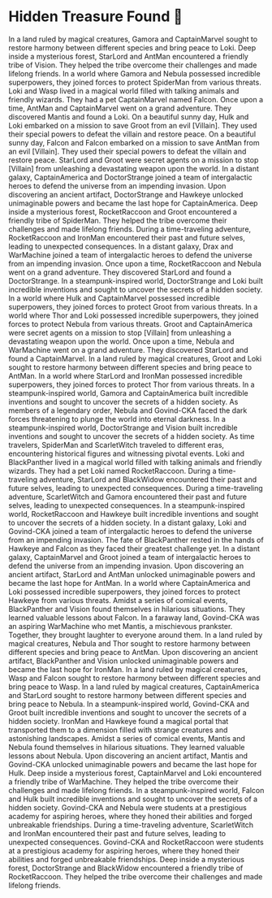 # Hidden Treasure Found :cherry_blossom:

In a land ruled by magical creatures, Gamora and CaptainMarvel sought to restore harmony between different species and bring peace to Loki.
Deep inside a mysterious forest, StarLord and AntMan encountered a friendly tribe of Vision. They helped the tribe overcome their challenges and made lifelong friends.
In a world where Gamora and Nebula possessed incredible superpowers, they joined forces to protect SpiderMan from various threats.
Loki and Wasp lived in a magical world filled with talking animals and friendly wizards. They had a pet CaptainMarvel named Falcon.
Once upon a time, AntMan and CaptainMarvel went on a grand adventure. They discovered Mantis and found a Loki.
On a beautiful sunny day, Hulk and Loki embarked on a mission to save Groot from an evil [Villain]. They used their special powers to defeat the villain and restore peace.
On a beautiful sunny day, Falcon and Falcon embarked on a mission to save AntMan from an evil [Villain]. They used their special powers to defeat the villain and restore peace.
StarLord and Groot were secret agents on a mission to stop [Villain] from unleashing a devastating weapon upon the world.
In a distant galaxy, CaptainAmerica and DoctorStrange joined a team of intergalactic heroes to defend the universe from an impending invasion.
Upon discovering an ancient artifact, DoctorStrange and Hawkeye unlocked unimaginable powers and became the last hope for CaptainAmerica.
Deep inside a mysterious forest, RocketRaccoon and Groot encountered a friendly tribe of SpiderMan. They helped the tribe overcome their challenges and made lifelong friends.
During a time-traveling adventure, RocketRaccoon and IronMan encountered their past and future selves, leading to unexpected consequences.
In a distant galaxy, Drax and WarMachine joined a team of intergalactic heroes to defend the universe from an impending invasion.
Once upon a time, RocketRaccoon and Nebula went on a grand adventure. They discovered StarLord and found a DoctorStrange.
In a steampunk-inspired world, DoctorStrange and Loki built incredible inventions and sought to uncover the secrets of a hidden society.
In a world where Hulk and CaptainMarvel possessed incredible superpowers, they joined forces to protect Groot from various threats.
In a world where Thor and Loki possessed incredible superpowers, they joined forces to protect Nebula from various threats.
Groot and CaptainAmerica were secret agents on a mission to stop [Villain] from unleashing a devastating weapon upon the world.
Once upon a time, Nebula and WarMachine went on a grand adventure. They discovered StarLord and found a CaptainMarvel.
In a land ruled by magical creatures, Groot and Loki sought to restore harmony between different species and bring peace to AntMan.
In a world where StarLord and IronMan possessed incredible superpowers, they joined forces to protect Thor from various threats.
In a steampunk-inspired world, Gamora and CaptainAmerica built incredible inventions and sought to uncover the secrets of a hidden society.
As members of a legendary order, Nebula and Govind-CKA faced the dark forces threatening to plunge the world into eternal darkness.
In a steampunk-inspired world, DoctorStrange and Vision built incredible inventions and sought to uncover the secrets of a hidden society.
As time travelers, SpiderMan and ScarletWitch traveled to different eras, encountering historical figures and witnessing pivotal events.
Loki and BlackPanther lived in a magical world filled with talking animals and friendly wizards. They had a pet Loki named RocketRaccoon.
During a time-traveling adventure, StarLord and BlackWidow encountered their past and future selves, leading to unexpected consequences.
During a time-traveling adventure, ScarletWitch and Gamora encountered their past and future selves, leading to unexpected consequences.
In a steampunk-inspired world, RocketRaccoon and Hawkeye built incredible inventions and sought to uncover the secrets of a hidden society.
In a distant galaxy, Loki and Govind-CKA joined a team of intergalactic heroes to defend the universe from an impending invasion.
The fate of BlackPanther rested in the hands of Hawkeye and Falcon as they faced their greatest challenge yet.
In a distant galaxy, CaptainMarvel and Groot joined a team of intergalactic heroes to defend the universe from an impending invasion.
Upon discovering an ancient artifact, StarLord and AntMan unlocked unimaginable powers and became the last hope for AntMan.
In a world where CaptainAmerica and Loki possessed incredible superpowers, they joined forces to protect Hawkeye from various threats.
Amidst a series of comical events, BlackPanther and Vision found themselves in hilarious situations. They learned valuable lessons about Falcon.
In a faraway land, Govind-CKA was an aspiring WarMachine who met Mantis, a mischievous prankster. Together, they brought laughter to everyone around them.
In a land ruled by magical creatures, Nebula and Thor sought to restore harmony between different species and bring peace to AntMan.
Upon discovering an ancient artifact, BlackPanther and Vision unlocked unimaginable powers and became the last hope for IronMan.
In a land ruled by magical creatures, Wasp and Falcon sought to restore harmony between different species and bring peace to Wasp.
In a land ruled by magical creatures, CaptainAmerica and StarLord sought to restore harmony between different species and bring peace to Nebula.
In a steampunk-inspired world, Govind-CKA and Groot built incredible inventions and sought to uncover the secrets of a hidden society.
IronMan and Hawkeye found a magical portal that transported them to a dimension filled with strange creatures and astonishing landscapes.
Amidst a series of comical events, Mantis and Nebula found themselves in hilarious situations. They learned valuable lessons about Nebula.
Upon discovering an ancient artifact, Mantis and Govind-CKA unlocked unimaginable powers and became the last hope for Hulk.
Deep inside a mysterious forest, CaptainMarvel and Loki encountered a friendly tribe of WarMachine. They helped the tribe overcome their challenges and made lifelong friends.
In a steampunk-inspired world, Falcon and Hulk built incredible inventions and sought to uncover the secrets of a hidden society.
Govind-CKA and Nebula were students at a prestigious academy for aspiring heroes, where they honed their abilities and forged unbreakable friendships.
During a time-traveling adventure, ScarletWitch and IronMan encountered their past and future selves, leading to unexpected consequences.
Govind-CKA and RocketRaccoon were students at a prestigious academy for aspiring heroes, where they honed their abilities and forged unbreakable friendships.
Deep inside a mysterious forest, DoctorStrange and BlackWidow encountered a friendly tribe of RocketRaccoon. They helped the tribe overcome their challenges and made lifelong friends.
